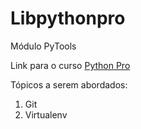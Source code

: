 # Libpythonpro
Módulo PyTools

Link para o curso [Python Pro](https://www.python.pro.br)

Tópicos a serem abordados:
1. Git
2. Virtualenv